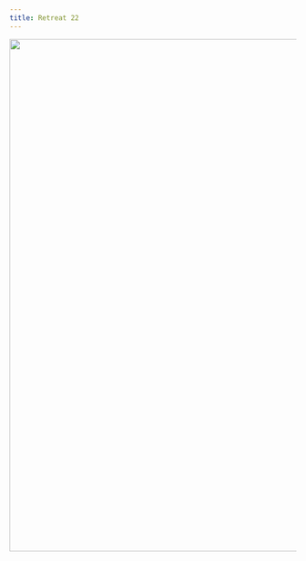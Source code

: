 ```yaml
---
title: Retreat 22
---
```


<center>
 <Image width="900" height="900" objectFit="cover" src=/gallery/retreat22/1.JPG></Image>
</center>